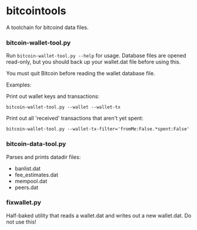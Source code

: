 # bitcointools

A toolchain for bitcoind data files.

### bitcoin-wallet-tool.py

Run `bitcoin-wallet-tool.py --help` for usage. Database files are opened read-only, but you should back up your wallet.dat file before using this.

You must quit Bitcoin before reading the wallet database file.

Examples:

Print out wallet keys and transactions:

`bitcoin-wallet-tool.py --wallet --wallet-tx`

Print out all 'received' transactions that aren't yet spent:

`bitcoin-wallet-tool.py --wallet-tx-filter='fromMe:False.*spent:False'`

### bitcoin-data-tool.py

Parses and prints datadir files:

- banlist.dat
- fee_estimates.dat
- mempool.dat
- peers.dat

### fixwallet.py

Half-baked utility that reads a wallet.dat and writes out a new wallet.dat. Do not use this!
